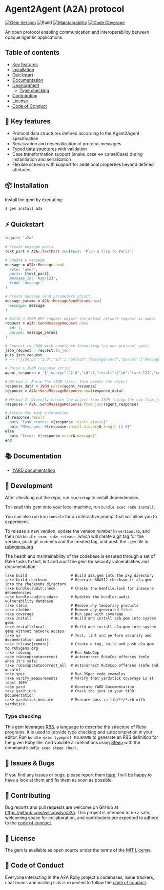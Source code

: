 # Agent2Agent (A2A) protocol

[![Gem Version](https://badge.fury.io/rb/a2a.svg)](https://badge.fury.io/rb/a2a)
![Build](https://github.com/wilsonsilva/a2a/actions/workflows/main.yml/badge.svg)
[![Maintainability](https://qlty.sh/badges/73ebc4bb-d1db-4b5b-9a7c-a4acd59dfe69/maintainability.svg)](https://qlty.sh/gh/wilsonsilva/projects/a2a)
[![Code Coverage](https://qlty.sh/badges/73ebc4bb-d1db-4b5b-9a7c-a4acd59dfe69/test_coverage.svg)](https://qlty.sh/gh/wilsonsilva/projects/a2a)

An open protocol enabling communication and interoperability between opaque agentic applications.

## Table of contents

- [Key features](#-key-features)
- [Installation](#-installation)
- [Quickstart](#-quickstart)
- [Documentation](#-documentation)
- [Development](#-development)
  * [Type checking](#type-checking)
- [Contributing](#-contributing)
- [License](#-license)
- [Code of Conduct](#-code-of-conduct)

## 🔑 Key features

- Protocol data structures defined according to the Agent2Agent specification
- Serialization and deserialization of protocol messages
- Typed data structures with validation
- Case transformation support (snake_case ↔ camelCase) during instantiation and serialization
- Flexible schema with support for additional properties beyond defined attributes

## 📦 Installation

Install the gem by executing:

    $ gem install a2a

## ⚡️ Quickstart

```ruby
require 'a2a'

# Create message parts
text_part = A2A::TextPart.new(text: 'Plan a trip to Paris')

# Create a message
message = A2A::Message.new(
  role: 'user',
  parts: [text_part],
  message_id: 'msg-123',
  kind: 'message'
)

# Create message send parameters object
message_params = A2A::MessageSendParams.new(
  message: message
)

# Build a JSON-RPC request object (no actual network request is made)
request = A2A::SendMessageRequest.new(
  id: 1,
  params: message_params
)

# Convert to JSON with camelCase formatting (as per protocol spec)
json_request = request.to_json
puts json_request
# => {"jsonrpc":"2.0","id":1,"method":"message/send","params":{"message":{"role":"user","parts":[{"kind":"text","text":"Plan a trip to Paris"}],"messageId":"msg-123","kind":"message"}}}

# Parse a JSON response string
agent_response = '{"jsonrpc":"2.0","id":1,"result":{"id":"task-123","contextId":"ctx-456","status":{"state":"completed"},"kind":"task"}}'

# Method 1: Parse the JSON first, then create the object
response_data = JSON.parse(agent_response)
response = A2A::SendMessageResponse.new(response_data)

# Method 2: Directly create the object from JSON (using the new from_json method)
response = A2A::SendMessageResponse.from_json(agent_response)

# Access the task information
if response.result
  puts "Task status: #{response.result.status}"
  puts "Messages: #{response.result.history&.length || 0}"
else
  puts "Error: #{response.error&.message}"
end
```

## 📚 Documentation

- [YARD documentation](https://rubydoc.info/gems/a2a)

## 🔨 Development

After checking out the repo, run `bin/setup` to install dependencies.

To install this gem onto your local machine, run `bundle exec rake install`.

You can also run `bin/console` for an interactive prompt that will allow you to experiment.

To release a new version, update the version number in `version.rb`, and then run `bundle exec rake release`,
which will create a git tag for the version, push git commits and the created tag, and push the `.gem` file
to [rubygems.org](https://rubygems.org).

The health and maintainability of the codebase is ensured through a set of
Rake tasks to test, lint and audit the gem for security vulnerabilities and documentation:

```
rake build                    # Build a2a.gem into the pkg directory
rake build:checksum           # Generate SHA512 checksum if a2a.gem into the checksums directory
rake bundle:audit:check       # Checks the Gemfile.lock for insecure dependencies
rake bundle:audit:update      # Updates the bundler-audit vulnerability database
rake clean                    # Remove any temporary products
rake clobber                  # Remove any generated files
rake coverage                 # Run spec with coverage
rake install                  # Build and install a2a.gem into system gems
rake install:local            # Build and install a2a.gem into system gems without network access
rake qa                       # Test, lint and perform security and documentation audits
rake release[remote]          # Create a tag, build and push a2a.gem to rubygems.org
rake rubocop                  # Run RuboCop
rake rubocop:autocorrect      # Autocorrect RuboCop offenses (only when it's safe)
rake rubocop:autocorrect_all  # Autocorrect RuboCop offenses (safe and unsafe)
rake spec                     # Run RSpec code examples
rake verify_measurements      # Verify that yardstick coverage is at least 100%
rake yard                     # Generate YARD Documentation
rake yard:junk                # Check the junk in your YARD Documentation
rake yardstick_measure        # Measure docs in lib/**/*.rb with yardstick
```

### Type checking

This gem leverages [RBS](https://github.com/ruby/rbs), a language to describe the structure of Ruby programs. It is
used to provide type checking and autocompletion in your editor. Run `bundle exec typeprof FILENAME` to generate
an RBS definition for the given Ruby file. And validate all definitions using [Steep](https://github.com/soutaro/steep)
with the command `bundle exec steep check`.

## 🐞 Issues & Bugs

If you find any issues or bugs, please report them [here](https://github.com/wilsonsilva/a2a/issues), I will be happy
to have a look at them and fix them as soon as possible.

## 🤝 Contributing

Bug reports and pull requests are welcome on GitHub at https://github.com/wilsonsilva/a2a.
This project is intended to be a safe, welcoming space for collaboration, and contributors are expected to adhere
to the [code of conduct](https://github.com/wilsonsilva/a2a/blob/main/CODE_OF_CONDUCT.md).

## 📜 License

The gem is available as open source under the terms of the [MIT License](https://opensource.org/licenses/MIT).

## 👔 Code of Conduct

Everyone interacting in the A2A Ruby project's codebases, issue trackers, chat rooms and mailing lists is expected
to follow the [code of conduct](https://github.com/wilsonsilva/a2a/blob/main/CODE_OF_CONDUCT.md).
